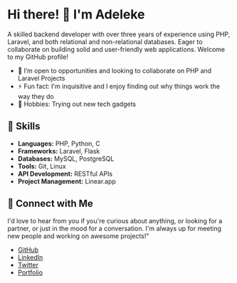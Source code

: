 <!-- Header -->
# Hi there! 👋 I'm Adeleke

<!-- Introduction -->
A skilled backend developer with over three years of experience using PHP, Laravel, and both relational and non-relational databases. Eager to collaborate on building solid and user-friendly web applications. Welcome to my GitHub profile!

- 🤔 I’m open to opportunities and looking to collaborate on PHP and Laravel Projects
- ⚡ Fun fact: I'm inquisitive and I enjoy finding out why things work the way they do
- 🌱 Hobbies: Trying out new tech gadgets

<!-- Skills -->
## 🔧 Skills
- **Languages:** PHP, Python, C
- **Frameworks:** Laravel, Flask
- **Databases:** MySQL, PostgreSQL
- **Tools:** Git, Linux
- **API Development:** RESTful APIs
- **Project Management:** Linear.app

<!-- Connect with Me -->
## 🤝 Connect with Me
I'd love to hear from you if you're curious about anything, or looking for a partner, or just in the mood for a conversation. I'm always up for meeting new people and working on awesome projects!"

- [GitHub](https://github.com/adelekeogunsona)
- [LinkedIn](https://www.linkedin.com/in/ogunsonaadeleke/)
- [Twitter](https://twitter.com/ogunsonaadeleke)
- [Portfolio](https://adelekeogunsona.com)
